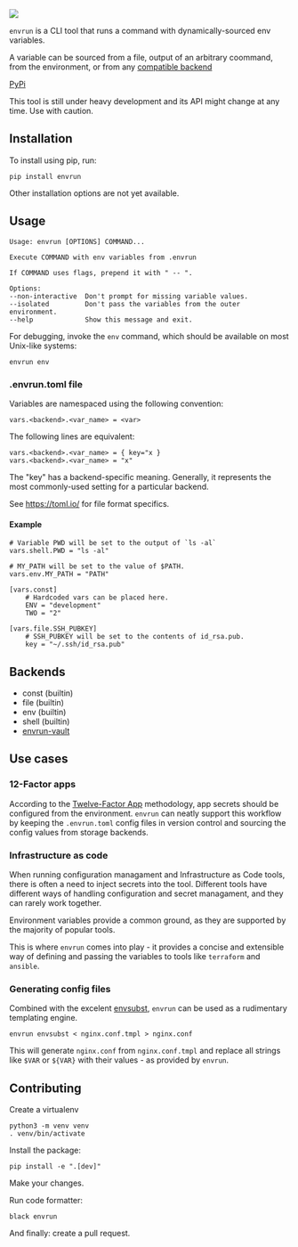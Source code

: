 <img src="https://img.shields.io/pypi/v/envrun"/>

`envrun` is a CLI tool that runs a command with dynamically-sourced env variables.

A variable can be sourced from a file, output of an arbitrary coommand, from the environment, or from any [compatible backend](#backends)

[PyPi](https://pypi.org/project/envrun/)

This tool is still under heavy development and its API might change at any time. Use with caution.


## Installation
To install using pip, run:

    pip install envrun

Other installation options are not yet available.


## Usage

    Usage: envrun [OPTIONS] COMMAND...

    Execute COMMAND with env variables from .envrun

    If COMMAND uses flags, prepend it with " -- ".

    Options:
    --non-interactive  Don't prompt for missing variable values.
    --isolated         Don't pass the variables from the outer environment.
    --help             Show this message and exit.


For debugging, invoke the `env` command, which should be available on most Unix-like systems:

    envrun env


### .envrun.toml file

Variables are namespaced using the following convention:

    vars.<backend>.<var_name> = <var>

The following lines are equivalent:

    vars.<backend>.<var_name> = { key="x }
    vars.<backend>.<var_name> = "x"

The "key" has a backend-specific meaning. Generally, it represents
the most commonly-used setting for a particular backend.

 See https://toml.io/ for file format specifics.


#### Example

    # Variable PWD will be set to the output of `ls -al`
    vars.shell.PWD = "ls -al"

    # MY_PATH will be set to the value of $PATH.
    vars.env.MY_PATH = "PATH"

    [vars.const]
        # Hardcoded vars can be placed here.
        ENV = "development"
        TWO = "2"

    [vars.file.SSH_PUBKEY]
        # SSH_PUBKEY will be set to the contents of id_rsa.pub.
        key = "~/.ssh/id_rsa.pub"


## Backends

  - const (builtin)
  - file (builtin)
  - env (builtin)
  - shell (builtin)
  - [envrun-vault](https://github.com/janlikar/envrun-vault)


## Use cases
### 12-Factor apps
According to the [Twelve-Factor App](https://12factor.net/) methodology, app secrets should be configured from the environment.
`envrun` can neatly support this workflow by keeping the `.envrun.toml` config files in version control and sourcing the config values
from storage backends.

### Infrastructure as code
When running configuration managament and Infrastructure as Code tools, there is often a need to inject secrets into the tool.
Different tools have different ways of handling configuration and secret managament, and they can rarely work together.

Environment variables provide a common ground, as they are supported by the majority of popular tools.

This is where `envrun` comes into play - it provides a concise and extensible way of defining and passing the variables to tools like `terraform` and `ansible`.

### Generating config files
Combined with the excelent [envsubst](https://linux.die.net/man/1/envsubst), `envrun` can be used as a rudimentary templating engine.

    envrun envsubst < nginx.conf.tmpl > nginx.conf

This will generate `nginx.conf` from `nginx.conf.tmpl` and replace all strings like `$VAR` or `${VAR}` with their values - as provided by `envrun`.

## Contributing
Create a virtualenv

    python3 -m venv venv
    . venv/bin/activate

Install the package:

    pip install -e ".[dev]"

Make your changes.

Run code formatter:

    black envrun

And finally: create a pull request.
